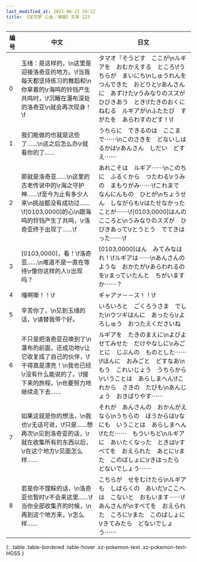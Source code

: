 ```yaml
---
last_modified_at: 2021-06-22 20:12
title: 《宝可梦 心金／魂银》文本 123
---
```

| 编号 | 中文 | 日文 |
| ---- | ---- | ---- |
| 0 | 玉绪：是这样的，\n这里是迎接洛奇亚的地方。\f当我每天都坚持练习的舞蹈和\n你拿着的\r海鸣的铃铛产生共鸣时，\f沉睡在瀑布深处的洛奇亚\n就会再次现身！\f | タマオ『そうどす　ここが\nルギアを　おむかえする　ところ\fうちらが　まいにち\nしゅうれんを　つんできた　おどりと\rあんさんに　あずけた\rうみなりのスズが　ひびきあう　とき\fたきのおくに　ねむる　ルギアが\nふたたび　すがたを　あらわすのどす！\f |
| 1 | 我们能做的也就是这些了……\n这之后怎么办\r就看你的了…… | うちらに　できるのは　ここまで⋯⋯\nこのさきを　どないしはるかは\rあんさん　しだい　どすえ⋯⋯ |
| 2 | 那就是洛奇亚……\n这里的古老传说中的\r海之守护神……\f至今为止有多少人来\n挑战都没有成功过……\f[0103,0000]的心\n跟海鸣的铃铛产生了共鸣，\r洛奇亚终于出现了……\f | あれこそは　ルギア⋯⋯\nこのちに　ふるくから　つたわる\rうみの　まもりがみ⋯⋯\fこれまで　なんにんもの　ひとが\nちょうせん　しながらも\rはたせなかった　ことが⋯⋯\f[0103,0000]はんの　こころと\nうみなりのスズが　ひびきあって\rとうとう　でてきはった⋯⋯\f |
| 3 | [0103,0000]，看！\f洛奇亚……\n难道不是一直在等待\r像你这样的人\r出现吗？ | [0103,0000]はん　みてみなはれ！\fルギアは⋯⋯\nあんさんのような　おかたが\rあらわれるのを\rまっていたんと　ちがいますか⋯⋯？ |
| 4 | 嘎啊嘶！！\f | ギャアァ－－ス！！\f |
| 5 | 辛苦你了，\n见到玉绪的话，\r请替我带个好。 | いろいろと　ごくろうさま　でした\nウツギはんに　あったら\rよろしゅう　おつたえくださいね |
| 6 | 不只是把洛奇亚召唤到了\n瀑布的前面，还成功地\r让它收复成了自己的伙伴，\f干得真是漂亮！\n我也已经\r没有什么能说的了。\f接下来的旅程，\n也要努力地继续走下去…… | ルギアを　たきのまえに\nよびよせてみせた　だけやなしに\rみごとに　じぶんの　ものとした⋯⋯\fほんに　おみごと　どすなあ\nもう　これいじょう　うちらから\rいうことは　あらしまへん\fこれから　さきの　たびも\nあんじょう　おきばりやす⋯⋯ |
| 7 | 如果这就是你的想法，\n我也\r无话可说，\f只是……想再次\n见到洛奇亚的话，\r就在收集所有的东西以后，\r在这个地方\r见面怎么样…… | それが　あんさんの　おかんがえなら\nうちらの　ほうからは\rなにも　いうことは　あらしまへん\fただ⋯⋯　もういちど\nルギアに　あいたくなった　ときは\rすべてを　おえられた　あとに\rまた　このばしょに\rきはったら　どないでしょう⋯⋯ |
| 8 | 若是你不理睬的话，\n洛奇亚也暂时\r不会来这里……\f当你全部收集齐的时候，\n再到这个地方来，\r怎么样…… | こちらが　せをむけたら\nルギアも　しばらくの　あいだ\rここへは　こないと　おもいます⋯⋯\fあんさんが\nすべてを　おえられた　ころに\rまた　このばしょに\rきてみたら　どないでしょう⋯⋯ |
{: .table .table-bordered .table-hover .xz-pokemon-text .xz-pokemon-text-HGSS }